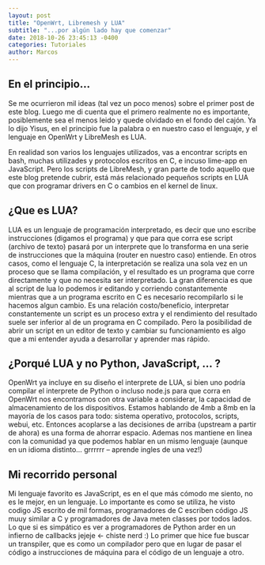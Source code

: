 ```yaml
---
layout: post
title: "OpenWrt, Libremesh y LUA"
subtitle: "...por algún lado hay que comenzar"
date: 2018-10-26 23:45:13 -0400
categories: Tutoriales
author: Marcos
---
```


## En el principio...

Se me ocurrieron mil ideas (tal vez un poco menos) sobre el primer post de este blog. Luego me di cuenta que el primero realmente no es importante, posiblemente sea el menos leido y quede olvidado en el fondo del cajón. Ya lo dijo Yisus, en el principio fue la palabra o en nuestro caso el lenguaje, y el lenguaje en OpenWrt y LibreMesh es LUA.

En realidad son varios los lenguajes utilizados, vas a encontrar scripts en bash, muchas utilizades y protocolos escritos en C, e incuso lime-app en JavaScript. Pero los scripts de LibreMesh, y gran parte de todo aquello que este blog pretende cubrir, está más relacionado pequeños scripts en LUA que con programar drivers en C o cambios en el kernel de linux.

## ¿Que es LUA?

LUA es un lenguaje de programación interpretado, es decir que uno escribe instrucciones (digamos el programa) y que para que corra ese script (archivo de texto) pasará por un interprete que lo transforma en una serie de instrucciones que la máquina (router en nuestro caso) entiende.
En otros casos, como el lenguaje C, la interpretación se realiza una sola vez en un proceso que se llama compilación, y el resultado es un programa que corre directamente y que no necesita ser interpretado.
La gran diferencia es que al script de lua lo podemos ir editando y corriendo constantemente mientras que a un programa escrito en C es necesario recompilarlo si le hacemos algun cambio.
Es una relación costo/beneficio, interpretar constantemente un script es un proceso extra y el rendimiento del resultado suele ser inferior al de un programa en C compilado. Pero la posibilidad de abrir un script en un editor de texto y cambiar su funcionamiento es algo que a mi entender ayuda a desarrollar y aprender mas rápido.

## ¿Porqué LUA y no Python, JavaScript, ... ?

OpenWrt ya incluye en su diseño el interprete de LUA, si bien uno podría compilar el interprete de Python o incluso node.js para que corra en OpenWrt nos encontramos con otra variable a considerar, la capacidad de almacenamiento de los dispositivos. Estamos hablando de 4mb a 8mb en la mayoría de los casos para todo: sistema operativo, protocolos, scripts, webui, etc. Entonces acoplarse a las decisiones de arriba (upstream a partir de ahora) es una forma de ahorrar espacio. Ademas nos mantiene en linea con la comunidad ya que podemos hablar en un mismo lenguaje (aunque en un idioma distinto… grrrrrr – aprende ingles de una vez!)

## Mi recorrido personal

Mi lenguaje favorito es JavaScript, es en el que más cómodo me siento, no es le mejor, en un lenguaje. Lo importante es como se utiliza, he visto codigo JS escrito de mil formas, programadores de C escriben código JS muuy similar a C y programadores de Java meten classes por todos lados. Lo que si es simpático es ver a programadores de Python arder en un infierno de callbacks jejeje ← chiste nerd :)
Lo primer que hice fue buscar un transpiler, que es como un compilador pero que en lugar de pasar el código a instrucciones de máquina para el código de un lenguaje a otro.

